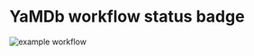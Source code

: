 # YaMDb workflow status badge

![example workflow](https://github.com/airatns/yamdb_final/actions/workflows/yamdb_workflow.yml/badge.svg)
